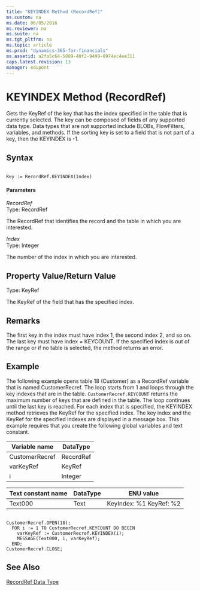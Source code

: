 ```yaml
---
title: "KEYINDEX Method (RecordRef)"
ms.custom: na
ms.date: 06/05/2016
ms.reviewer: na
ms.suite: na
ms.tgt_pltfrm: na
ms.topic: article
ms.prod: "dynamics-365-for-financials"
ms.assetid: a2fa5c64-5989-40f2-9499-0974ec4ee311
caps.latest.revision: 13
manager: edupont
---
```

# KEYINDEX Method (RecordRef)
Gets the KeyRef of the key that has the index specified in the table that is currently selected. The key can be composed of fields of any supported data type. Data types that are not supported include BLOBs, FlowFilters, variables, and methods. If the sorting key is set to a field that is not part of a key, then the KEYINDEX is -1.  
  
## Syntax  
  
```  
  
Key := RecordRef.KEYINDEX(Index)  
```  
  
#### Parameters  
 *RecordRef*  
 Type: RecordRef  
  
 The RecordRef that identifies the record and the table in which you are interested.  
  
 *Index*  
 Type: Integer  
  
 The number of the index in which you are interested.  
  
## Property Value/Return Value  
 Type: KeyRef  
  
 The KeyRef of the field that has the specified index.  
  
## Remarks  
 The first key in the index must have index 1, the second index 2, and so on. The last key must have index = KEYCOUNT. If the specified index is out of the range or if no table is selected, the method returns an error.  
  
## Example  
 The following example opens table 18 \(Customer\) as a RecordRef variable that is named CustomerRecref. The loop starts from 1 and loops through the key indexes that are in the table. `CustomerRecref.KEYCOUNT` returns the maximum number of keys that are defined in the table. The loop continues until the last key is reached. For each index that is specified, the KEYINDEX method retrieves the KeyRef for the specified index. The key index and the KeyRef for the specified indexes are displayed in a message box. This example requires that you create the following global variables and text constant.  
  
|Variable name|DataType|  
|-------------------|--------------|  
|CustomerRecref|RecordRef|  
|varKeyRef|KeyRef|  
|i|Integer|  
  
|Text constant name|DataType|ENU value|  
|------------------------|--------------|---------------|  
|Text000|Text|KeyIndex: %1   KeyRef: %2|  
  
```  
  
CustomerRecref.OPEN(18);  
  FOR i := 1 TO CustomerRecref.KEYCOUNT DO BEGIN  
    varKeyRef := CustomerRecref.KEYINDEX(i);  
    MESSAGE(Text000, i, varKeyRef);  
  END;  
CustomerRecref.CLOSE;  
```  
  
## See Also  
 [RecordRef Data Type](../datatypes/devenv-RecordRef-Data-Type.md)
